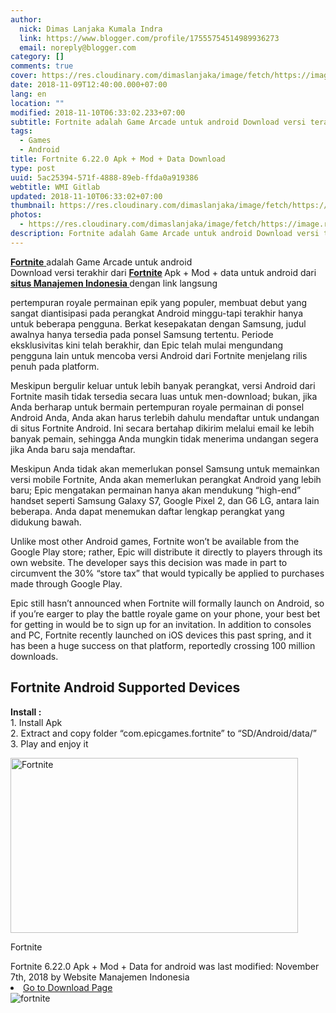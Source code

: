 ```yaml
---
author:
  nick: Dimas Lanjaka Kumala Indra
  link: https://www.blogger.com/profile/17555754514989936273
  email: noreply@blogger.com
category: []
comments: true
cover: https://res.cloudinary.com/dimaslanjaka/image/fetch/https://image.revdl.com/2018/fortnite-1.jpg
date: 2018-11-09T12:40:00.000+07:00
lang: en
location: ""
modified: 2018-11-10T06:33:02.233+07:00
subtitle: Fortnite adalah Game Arcade untuk android Download versi terakhir dari
tags:
  - Games
  - Android
title: Fortnite 6.22.0 Apk + Mod + Data Download
type: post
uuid: 5ac25394-571f-4888-89eb-ffda0a919386
webtitle: WMI Gitlab
updated: 2018-11-10T06:33:02+07:00
thumbnail: https://res.cloudinary.com/dimaslanjaka/image/fetch/https://image.revdl.com/2018/fortnite-1.jpg
photos:
  - https://res.cloudinary.com/dimaslanjaka/image/fetch/https://image.revdl.com/2018/fortnite-1.jpg
description: Fortnite adalah Game Arcade untuk android Download versi terakhir dari
---
```


<div>    <p>        <a href="https://web-manajemen.blogspot.com/">            <strong>Fortnite</strong>        </a>        adalah Game Arcade untuk android         <br>        Download versi terakhir dari         <strong>            <a href="https://web-manajemen.blogspot.com/"> Fortnite</a>        </strong>        Apk + Mod + data untuk android dari         <strong>            <a href="https://web-manajemen.blogspot.com/">                situs Manajemen Indonesia             </a>        </strong>        dengan link langsung     </p>    <p>        pertempuran royale permainan epik yang populer, membuat debut yang         sangat diantisipasi pada perangkat Android minggu-tapi terakhir hanya         untuk beberapa pengguna. Berkat kesepakatan dengan Samsung, judul         awalnya hanya tersedia pada ponsel Samsung tertentu. Periode         eksklusivitas kini telah berakhir, dan Epic telah mulai mengundang         pengguna lain untuk mencoba versi Android dari Fortnite menjelang rilis         penuh pada platform.     </p>    <p>        Meskipun bergulir keluar untuk lebih banyak perangkat, versi Android         dari Fortnite masih tidak tersedia secara luas untuk men-download;         bukan, jika Anda berharap untuk bermain pertempuran royale permainan di         ponsel Android Anda, Anda akan harus terlebih dahulu mendaftar untuk         undangan di situs Fortnite Android. Ini secara bertahap dikirim melalui         email ke lebih banyak pemain, sehingga Anda mungkin tidak menerima         undangan segera jika Anda baru saja mendaftar.     </p>    <p>        Meskipun Anda tidak akan memerlukan ponsel Samsung untuk memainkan         versi mobile Fortnite, Anda akan memerlukan perangkat Android yang         lebih baru; Epic mengatakan permainan hanya akan mendukung “high-end”         handset seperti Samsung Galaxy S7, Google Pixel 2, dan G6 LG, antara         lain beberapa. Anda dapat menemukan daftar lengkap perangkat yang         didukung bawah.     </p>    <p>        Unlike most other Android games, Fortnite won’t be available from the         Google Play store; rather, Epic will distribute it directly to players         through its own website. The developer says this decision was made in         part to circumvent the 30% “store tax” that would typically be applied         to purchases made through Google Play.     </p>    <p>        Epic still hasn’t announced when Fortnite will formally launch on         Android, so if you’re earger to play the battle royale game on your         phone, your best bet for getting in would be to sign up for an         invitation. In addition to consoles and PC, Fortnite recently launched         on iOS devices this past spring, and it has been a huge success on that         platform, reportedly crossing 100 million downloads.     </p>    <h2>        Fortnite Android Supported Devices     </h2>    <p>        <strong>Install :</strong>        <br>        1. Install Apk         <br>        2. Extract and copy folder “com.epicgames.fortnite” to         “SD/Android/data/”         <br>        3. Play and enjoy it     </p>    <div>        <a href="https://web-manajemen.blogspot.com/">            <img alt="Fortnite" width="460" height="280" src="https://res.cloudinary.com/dimaslanjaka/image/fetch/https://image.revdl.com/2018/fortnite-1.jpg">        </a>        <p>            Fortnite         </p>    </div>    <div>        Fortnite 6.22.0 Apk + Mod + Data for android was last modified:         November 7th, 2018 by Website Manajemen Indonesia     </div>    <div>    </div></div><a href="https://dimaslanjaka-storage.000webhostapp.com/revdl.php?download&amp;path=/fortnite-apk-data-download2.html/" target="_blank" rel="noopener noreferer nofollow">    <li>        Go to Download Page     </li></a><img src="https://imgdb.net/images/4328.png" title="fortnite" alt="fortnite">